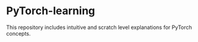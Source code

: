 # PyTorch-learning
This repository includes intuitive and scratch level explanations for PyTorch concepts.
